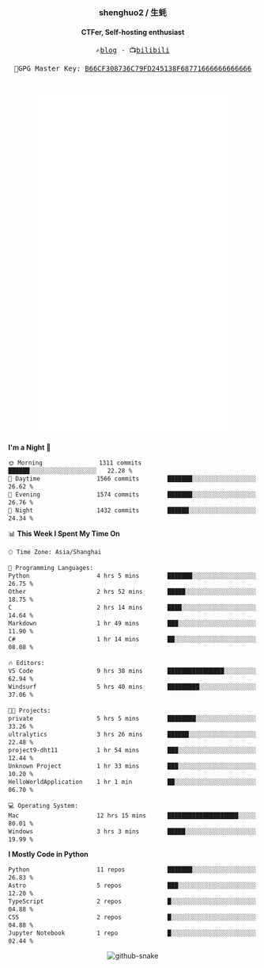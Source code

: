 <h3 align="center"> shenghuo2 / 生蚝 </h3>
<h4 align="center" >CTFer, Self-hosting enthusiast</h3>


<p align="center">
  <samp>
    ✍️<a href="https://blog.shenghuo2.top/">blog</a> -
    📺<a href="https://space.bilibili.com/85894935">bilibili</a>
  </samp>
</p>
<p align="center">
  <samp>
     🔐GPG Master Key: <a align="center" href="https://github.com/shenghuo2.gpg">B66CF308736C79FD245138F68771666666666666</a>
  </samp>
</p>
<br>
<p align="center">
  <a href="https://github.com/shenghuo2">
    <img width="400" align="top" src="https://github.com/shenghuo2/shenghuo2/blob/main/metrics.left.svg" />
  </a>
  <a href="https://github.com/shenghuo2">
    <img width="400" align="top" src="https://github.com/shenghuo2/shenghuo2/blob/main/metrics.right.svg" />
  </a>
</p>


<!--START_SECTION:waka-->
**I'm a Night 🦉** 

```text
🌞 Morning                1311 commits        ██████░░░░░░░░░░░░░░░░░░░   22.28 % 
🌆 Daytime                1566 commits        ███████░░░░░░░░░░░░░░░░░░   26.62 % 
🌃 Evening                1574 commits        ███████░░░░░░░░░░░░░░░░░░   26.76 % 
🌙 Night                  1432 commits        ██████░░░░░░░░░░░░░░░░░░░   24.34 % 
```


📊 **This Week I Spent My Time On** 

```text
🕑︎ Time Zone: Asia/Shanghai

💬 Programming Languages: 
Python                   4 hrs 5 mins        ███████░░░░░░░░░░░░░░░░░░   26.75 % 
Other                    2 hrs 52 mins       █████░░░░░░░░░░░░░░░░░░░░   18.75 % 
C                        2 hrs 14 mins       ████░░░░░░░░░░░░░░░░░░░░░   14.64 % 
Markdown                 1 hr 49 mins        ███░░░░░░░░░░░░░░░░░░░░░░   11.90 % 
C#                       1 hr 14 mins        ██░░░░░░░░░░░░░░░░░░░░░░░   08.08 % 

🔥 Editors: 
VS Code                  9 hrs 38 mins       ████████████████░░░░░░░░░   62.94 % 
Windsurf                 5 hrs 40 mins       █████████░░░░░░░░░░░░░░░░   37.06 % 

🐱‍💻 Projects: 
private                  5 hrs 5 mins        ████████░░░░░░░░░░░░░░░░░   33.26 % 
ultralytics              3 hrs 26 mins       ██████░░░░░░░░░░░░░░░░░░░   22.48 % 
project9-dht11           1 hr 54 mins        ███░░░░░░░░░░░░░░░░░░░░░░   12.44 % 
Unknown Project          1 hr 33 mins        ███░░░░░░░░░░░░░░░░░░░░░░   10.20 % 
HelloWorldApplication    1 hr 1 min          ██░░░░░░░░░░░░░░░░░░░░░░░   06.70 % 

💻 Operating System: 
Mac                      12 hrs 15 mins      ████████████████████░░░░░   80.01 % 
Windows                  3 hrs 3 mins        █████░░░░░░░░░░░░░░░░░░░░   19.99 % 
```

**I Mostly Code in Python** 

```text
Python                   11 repos            ███████░░░░░░░░░░░░░░░░░░   26.83 % 
Astro                    5 repos             ███░░░░░░░░░░░░░░░░░░░░░░   12.20 % 
TypeScript               2 repos             █░░░░░░░░░░░░░░░░░░░░░░░░   04.88 % 
CSS                      2 repos             █░░░░░░░░░░░░░░░░░░░░░░░░   04.88 % 
Jupyter Notebook         1 repo              █░░░░░░░░░░░░░░░░░░░░░░░░   02.44 % 
```




<!--END_SECTION:waka-->


<div align="center">
  <picture>
    <source media="(prefers-color-scheme: dark)" srcset="https://gist.githubusercontent.com/shenghuo2/bfce20b14ab0484cef03bae6e60e0b3a/raw/github-snake-dark.svg" />
    <source media="(prefers-color-scheme: light)" srcset="https://gist.githubusercontent.com/shenghuo2/bfce20b14ab0484cef03bae6e60e0b3a/raw/github-snake.svg" />
    <img alt="github-snake" src="https://gist.githubusercontent.com/shenghuo2/bfce20b14ab0484cef03bae6e60e0b3a/raw/github-snake.svg" />
  </picture>
</div>

<!--
**shenghuo2/shenghuo2** is a ✨ _special_ ✨ repository because its `README.md` (this file) appears on your GitHub profile.

Here are some ideas to get you started:

- 🔭 I’m currently working on ...
- 🌱 I’m currently learning ...
- 👯 I’m looking to collaborate on ...
- 🤔 I’m looking for help with ...
- 💬 Ask me about ...
- 📫 How to reach me: ...
- 😄 Pronouns: ...
- ⚡ Fun fact: ...
-->
